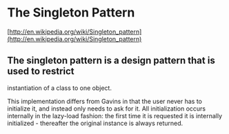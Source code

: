 # The Singleton Pattern

[http://en.wikipedia.org/wiki/Singleton_pattern](http://en.wikipedia.org/wiki/Singleton_pattern)

## The singleton pattern is a design pattern that is used to restrict
instantiation of a class to one object.

This implementation differs from Gavins in that the user never has to initialize
it, and instead only needs to ask for it. All initialization occurs internally
in the lazy-load fashion: the first time it is requested it is internally
initialized - thereafter the original instance is always returned.
